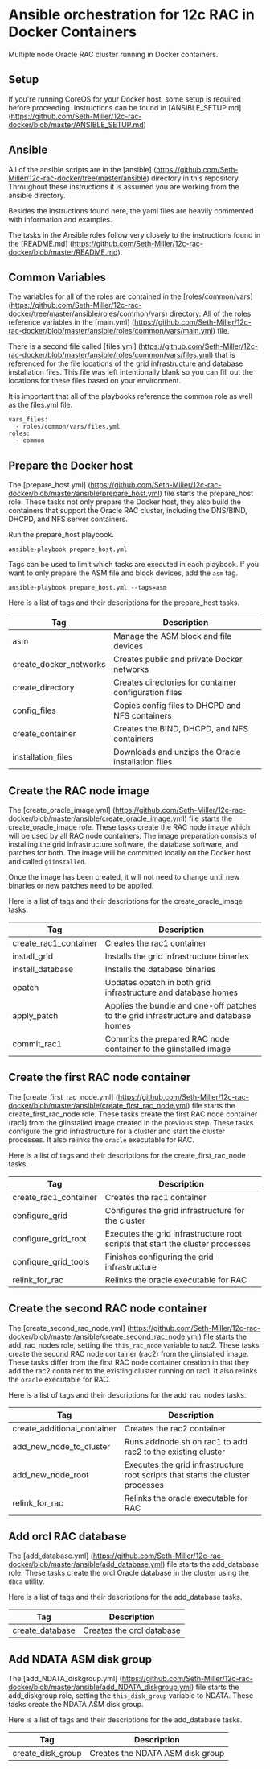 # Ansible orchestration for 12c RAC in Docker Containers
Multiple node Oracle RAC cluster running in Docker containers.


## Setup
If you're running CoreOS for your Docker host, some setup is required before proceeding. Instructions can be found in [ANSIBLE_SETUP.md] (https://github.com/Seth-Miller/12c-rac-docker/blob/master/ANSIBLE_SETUP.md)


## Ansible
All of the ansible scripts are in the [ansible] (https://github.com/Seth-Miller/12c-rac-docker/tree/master/ansible) directory in this repository. Throughout these instructions it is assumed you are working from the ansible directory.

Besides the instructions found here, the yaml files are heavily commented with information and examples.

The tasks in the Ansible roles follow very closely to the instructions found in the [README.md] (https://github.com/Seth-Miller/12c-rac-docker/blob/master/README.md).


## Common Variables
The variables for all of the roles are contained in the [roles/common/vars] (https://github.com/Seth-Miller/12c-rac-docker/tree/master/ansible/roles/common/vars) directory. All of the roles reference variables in the [main.yml] (https://github.com/Seth-Miller/12c-rac-docker/blob/master/ansible/roles/common/vars/main.yml) file.

There is a second file called [files.yml] (https://github.com/Seth-Miller/12c-rac-docker/blob/master/ansible/roles/common/vars/files.yml) that is referenced for the file locations of the grid infrastructure and database installation files. This file was left intentionally blank so you can fill out the locations for these files based on your environment.

It is important that all of the playbooks reference the common role as well as the files.yml file.
```
vars_files:
  - roles/common/vars/files.yml
roles:
  - common
```


## Prepare the Docker host
The [prepare_host.yml] (https://github.com/Seth-Miller/12c-rac-docker/blob/master/ansible/prepare_host.yml) file starts the prepare_host role. These tasks not only prepare the Docker host, they also build the containers that support the Oracle RAC cluster, including the DNS/BIND, DHCPD, and NFS server containers.

Run the prepare_host playbook.
```
ansible-playbook prepare_host.yml
```

Tags can be used to limit which tasks are executed in each playbook. If you want to only prepare the ASM file and block devices, add the `asm` tag.
```
ansible-playbook prepare_host.yml --tags=asm
```

Here is a list of tags and their descriptions for the prepare_host tasks.

Tag           | Description
------------- | --------------------------------------
asm | Manage the ASM block and file devices
create_docker_networks | Creates public and private Docker networks
create_directory | Creates directories for container configuration files
config_files | Copies config files to DHCPD and NFS containers
create_container | Creates the BIND, DHCPD, and NFS containers
installation_files | Downloads and unzips the Oracle installation files


## Create the RAC node image
The [create_oracle_image.yml] (https://github.com/Seth-Miller/12c-rac-docker/blob/master/ansible/create_oracle_image.yml) file starts the create_oracle_image role. These tasks create the RAC node image which will be used by all RAC node containers. The image preparation consists of installing the grid infrastructure software, the database software, and patches for both. The image will be committed locally on the Docker host and called `giinstalled`.

Once the image has been created, it will not need to change until new binaries or new patches need to be applied.

Here is a list of tags and their descriptions for the create_oracle_image tasks.

Tag           | Description
------------- | --------------------------------------
create_rac1_container | Creates the rac1 container
install_grid | Installs the grid infrastructure binaries
install_database | Installs the database binaries
opatch | Updates opatch in both grid infrastructure and database homes
apply_patch | Applies the bundle and one-off patches to the grid infrastructure and database homes
commit_rac1 | Commits the prepared RAC node container to the giinstalled image


## Create the first RAC node container
The [create_first_rac_node.yml] (https://github.com/Seth-Miller/12c-rac-docker/blob/master/ansible/create_first_rac_node.yml) file starts the create_first_rac_node role. These tasks create the first RAC node container (rac1) from the giinstalled image created in the previous step. These tasks configure the grid infrastructure for a cluster and start the cluster processes. It also relinks the `oracle` executable for RAC.

Here is a list of tags and their descriptions for the create_first_rac_node tasks.

Tag           | Description
------------- | --------------------------------------
create_rac1_container | Creates the rac1 container
configure_grid | Configures the grid infrastructure for the cluster
configure_grid_root | Executes the grid infrastructure root scripts that start the cluster processes
configure_grid_tools | Finishes configuring the grid infrastructure
relink_for_rac | Relinks the oracle executable for RAC


## Create the second RAC node container
The [create_second_rac_node.yml] (https://github.com/Seth-Miller/12c-rac-docker/blob/master/ansible/create_second_rac_node.yml) file starts the add_rac_nodes role, setting the `this_rac_node` variable to rac2. These tasks create the second RAC node container (rac2) from the giinstalled image. These tasks differ from the first RAC node container creation in that they add the rac2 container to the existing cluster running on rac1. It also relinks the `oracle` executable for RAC.

Here is a list of tags and their descriptions for the add_rac_nodes tasks.

Tag           | Description
------------- | --------------------------------------
create_additional_container | Creates the rac2 container
add_new_node_to_cluster | Runs addnode.sh on rac1 to add rac2 to the existing cluster
add_new_node_root | Executes the grid infrastructure root scripts that starts the cluster processes
relink_for_rac | Relinks the oracle executable for RAC


## Add orcl RAC database
The [add_database.yml] (https://github.com/Seth-Miller/12c-rac-docker/blob/master/ansible/add_database.yml) file starts the add_database role. These tasks create the orcl Oracle database in the cluster using the `dbca` utility.

Here is a list of tags and their descriptions for the add_database tasks.

Tag           | Description
------------- | --------------------------------------
create_database | Creates the orcl database


## Add NDATA ASM disk group
The [add_NDATA_diskgroup.yml] (https://github.com/Seth-Miller/12c-rac-docker/blob/master/ansible/add_NDATA_diskgroup.yml) file starts the add_diskgroup role, setting the `this_disk_group` variable to NDATA. These tasks create the NDATA ASM disk group.

Here is a list of tags and their descriptions for the add_database tasks.

Tag           | Description
------------- | --------------------------------------
create_disk_group | Creates the NDATA ASM disk group
